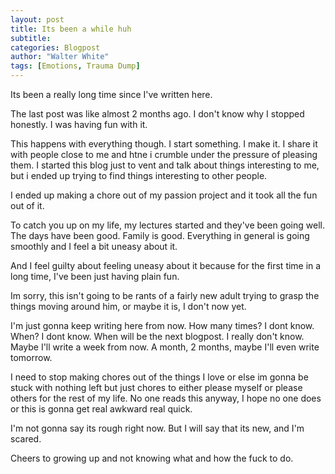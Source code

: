 ```yaml
---
layout: post
title: Its been a while huh
subtitle:
categories: Blogpost
author: "Walter White"
tags: [Emotions, Trauma Dump]
---
```


Its been a really long time since I've written here.

The last post was like almost 2 months ago. I don't know why I stopped honestly. I was having fun with it.

This happens with everything though. I start something. I make it. I share it with people close to me and htne i crumble under the pressure of pleasing them. I started this blog just to vent and talk about things interesting to me, but i ended up trying to find things interesting to other people.

I ended up making a chore out of my passion project and it took all the fun out of it.

To catch you up on my life, my lectures started and they've been going well. The days have been good. Family is good. Everything in general is going smoothly and I feel a bit uneasy about it.

And I feel guilty about feeling uneasy about it because for the first time in a long time, I've been just having plain fun.

Im sorry, this isn't going to be rants of a fairly new adult trying to grasp the things moving around him, or maybe it is, I don't now yet.

I'm just gonna keep writing here from now. How many times? I dont know. When? I dont know. When will be the next blogpost. I really don't know. Maybe I'll write a week from now. A month, 2 months, maybe I'll even write tomorrow.

I need to stop making chores out of the things I love or else im gonna be stuck with nothing left but just chores to either please myself or please others for the rest of my life. No one reads this anyway, I hope no one does or this is gonna get real awkward real quick.

I'm not gonna say its rough right now. But I will say that its new, and I'm scared.

Cheers to growing up and not knowing what and how the fuck to do.